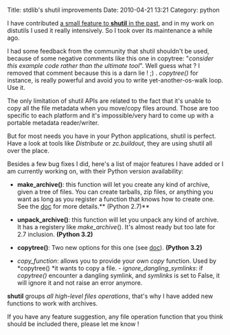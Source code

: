 Title: stdlib&#039;s shutil improvements
Date: 2010-04-21 13:21
Category: python

I have contributed [a small feature to **shutil** in the past][], and in
my work on distutils I used it really intensively. So I took over its
maintenance a while ago.   
  
I had some feedback from the community that shutil shouldn't be used,
because of some negative comments like this one in copytree: "*consider
this example code rather than the ultimate tool*". Well guess what ? I
removed that comment because this is a darn lie ! ;) . *copytree()* for
instance, is really powerful and avoid you to write yet-another-os-walk
loop. Use it.   
  
The only limitation of shutil APIs are related to the fact that it's
unable to copy all the file metadata when you move/copy files around.
Those are too specific to each platform and it's impossible/very hard to
come up with a portable metadata reader/writer.   
  
But for most needs you have in your Python applications, shutil is
perfect. Have a look at tools like *Distribute* or *zc.buildout*, they
are using shutil all over the place.   
  
Besides a few bug fixes I did, here's a list of major features I have
added or I am currently working on, with their Python version
availability:   
-   **make\_archive()**: this function will let you create any kind of
    archive, given a tree of files. You can create tarballs, zip files,
    or anything you want as long as you register a function that knows
    how to create one. See the [doc][] for more details.** (Python
    2.7)**

  
-   **unpack\_archive()**: this function will let you unpack any kind of
    archive. It has a registery like *make\_archive*(). It's almost
    ready but too late for 2.7 inclusion. **(Python 3.2)**
-   **copytree()**: Two new options for this one (see [doc][1]).
    **(Python 3.2)**   
   -   *copy\_function*: allows you to provide your own *copy*
        function. Used by *copytree() *it wants to copy a file.
    -   *ignore\_dangling\_symlinks*: if *copytree()* encounter a
        dangling symlink, and *symlinks* is set to False, it will ignore
        it and not raise an error anymore.

      

  
**shutil** groups *all high-level files operations*, that's why I have
added new functions to work with archives.   
  
If you have any feature suggestion, any file operation function that
you think should be included there, please let me know !

  [a small feature to **shutil** in the past]: http://tarekziade.wordpress.com/2008/07/08/shutilcopytree-small-improvement/
  [doc]: http://docs.python.org/dev/library/shutil.html#archives-operations
  [1]: http://docs.python.org/dev/py3k/library/shutil.html#shutil.copytree
